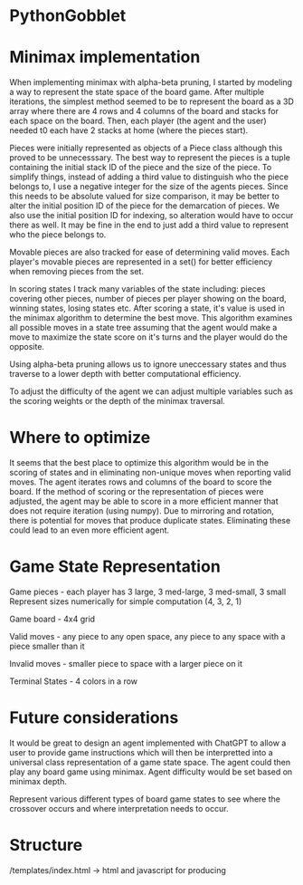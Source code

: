 # PythonGobblet

# Minimax implementation
When implementing minimax with alpha-beta pruning, I started by modeling a way to represent the state space of the board game. After multiple iterations, the simplest method seemed to be to represent the board as a 3D array where there are 4 rows and 4 columns of the board and stacks for each space on the board. Then, each player (the agent and the user) needed t0 each have 2 stacks at home (where the pieces start).

Pieces were initially represented as objects of a Piece class although this proved to be unnecesssary. The best way to represent the pieces is a tuple containing the initial stack ID of the piece and the size of the piece. To simplify things, instead of adding a third value to distinguish who the piece belongs to, I use a negative integer for the size of the agents pieces. Since this needs to be absolute valued for size comparison, it may be better to alter the initial position ID of the piece for the demarcation of pieces. We also use the initial position ID for indexing, so alteration would have to occur there as well. It may be fine in the end to just add a third value to represent who the piece belongs to. 

Movable pieces are also tracked for ease of determining valid moves. Each player's movable pieces are represented in a set() for better efficiency when removing pieces from the set.

In scoring states I track many variables of the state including: pieces covering other pieces, number of pieces per player showing on the board, winning states, losing states etc. After scoring a state, it's value is used in the minimax algorithm to determine the best move. This algorithm examines all possible moves in a state tree assuming that the agent would make a move to maximize the state score on it's turns and the player would do the opposite. 

Using alpha-beta pruning allows us to ignore uneccessary states and thus traverse to a lower depth with better computational efficiency. 

To adjust the difficulty of the agent we can adjust multiple variables such as the scoring weights or the depth of the minimax traversal. 

# Where to optimize
It seems that the best place to optimize this algorithm would be in the scoring of states and in eliminating non-unique moves when reporting valid moves. The agent iterates rows and columns of the board to score the board. If the method of scoring or the representation of pieces were adjusted, the agent may be able to score in a more efficient manner that does not require iteration (using numpy). Due to mirroring and rotation, there is potential for moves that produce duplicate states. Eliminating these could lead to an even more efficient agent.  

# Game State Representation
Game pieces - each player has 3 large, 3 med-large, 3 med-small, 3 small
    Represent sizes numerically for simple computation (4, 3, 2, 1)

Game board - 4x4 grid

Valid moves - any piece to any open space, any piece to any space with a piece smaller than it

Invalid moves - smaller piece to space with a larger piece on it

Terminal States - 4 colors in a row

# Future considerations

It would be great to design an agent implemented with ChatGPT to allow a user to provide game instructions which will then be interpretted into a universal class representation of a game state space. The agent could then play any board game using minimax. Agent difficulty would be set based on minimax depth.

Represent various different types of board game states to see where the crossover occurs and where interpretation needs to occur.


# Structure

/templates/index.html -> html and javascript for producing

